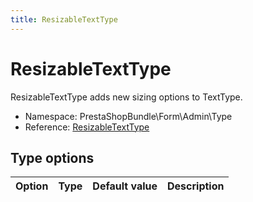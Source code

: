 ```yaml
---
title: ResizableTextType
---
```


# ResizableTextType

ResizableTextType adds new sizing options to TextType.

- Namespace: PrestaShopBundle\Form\Admin\Type
- Reference: [ResizableTextType](https://github.com/PrestaShop/PrestaShop/blob/8.0.x/src/PrestaShopBundle/Form/Admin/Type/ResizableTextType.php)

## Type options

| Option       | Type   | Default value                     | Description                                                                               |
| :----------- | :----- | :-------------------------------- | :---------------------------------------------------------------------------------------- |
